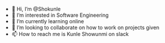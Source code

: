 - 👋 Hi, I’m @Shokunle
- 👀 I’m interested in Software Engineering 
- 🌱 I’m currently learning online
- 💞️ I’m looking to collaborate on how to work on projects given
- 📫 How to reach me is Kunle Showunmi on slack
